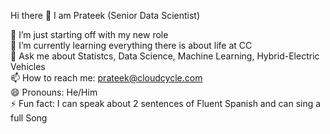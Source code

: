 Hi there 👋 I am Prateek (Senior Data Scientist)


🔭 I’m just starting off with my new role  
🌱 I’m currently learning everything there is about life at CC  
💬 Ask me about Statistcs, Data Science, Machine Learning, Hybrid-Electric Vehicles  
📫 How to reach me: prateek@cloudcycle.com  
😄 Pronouns: He/Him  
⚡ Fun fact: I can speak about 2 sentences of Fluent Spanish and can sing a full Song  
